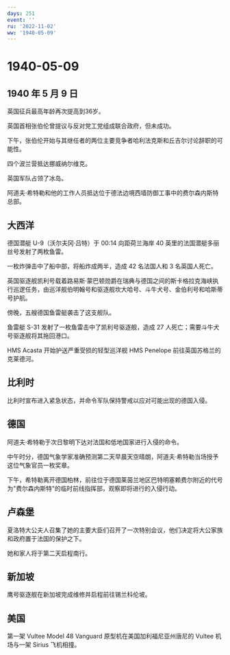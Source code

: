 ```yaml
---
days: 251
event: ''
ru: '2022-11-02'
ww: '1940-05-09'
---
```


# 1940-05-09

## 1940 年 5 月 9 日

英国征兵最高年龄再次提高到36岁。

英国首相张伯伦曾提议与反对党工党组成联合政府，但未成功。

下午，张伯伦开始与其继任者的两位主要竞争者哈利法克斯和丘吉尔讨论辞职的可能性。

四个波兰营抵达挪威纳尔维克。

英国军队占领了冰岛。

阿道夫·希特勒和他的工作人员抵达位于德法边境西墙防御工事中的费尔森内斯特总部。

## 大西洋

德国潜艇 U-9（沃尔夫冈·吕特）于 00:14 向距荷兰海岸 40
英里的法国潜艇多丽丝号发射了两枚鱼雷。

一枚炸弹击中了船中部，将船炸成两半，造成 42 名法国人和 3 名英国人死亡。

英国驱逐舰凯利号载着路易斯·蒙巴顿勋爵在瑞典与德国之间的斯卡格拉克海峡执行巡逻任务，由巡洋舰伯明翰号和驱逐舰坎大哈号、斗牛犬号、金伯利号和哈斯蒂号护航。

傍晚，五艘德国鱼雷艇袭击了这支舰队。

鱼雷艇 S-31 发射了一枚鱼雷击中了凯利号驱逐舰，造成 27
人死亡；需要斗牛犬号驱逐舰将其拖回港口。

HMS Acasta 开始护送严重受损的轻型巡洋舰 HMS Penelope
前往英国苏格兰的克莱德河。

## 比利时

比利时宣布进入紧急状态，并命令军队保持警戒以应对可能出现的德国入侵。

## 德国

阿道夫·希特勒于次日黎明下达对法国和低地国家进行入侵的命令。

中午时分，德国气象学家准确预测第二天早晨天空晴朗，阿道夫·希特勒当场授予这位气象官员一枚奖章。

下午，希特勒离开德国柏林，前往位于德国莱茵兰地区巴特明塞赖费尔附近的代号为"费尔森内斯特"的临时前线指挥部，观察即将进行的入侵行动。

## 卢森堡

夏洛特大公夫人召集了她的主要大臣们召开了一次特别会议，他们决定将大公家族和政府置于法国的保护之下。

她和家人将于第二天启程南行。

## 新加坡

鹰号驱逐舰在新加坡完成维修并启程前往锡兰科伦坡。

## 美国

第一架 Vultee Model 48 Vanguard 原型机在美国加利福尼亚州唐尼的 Vultee
机场与一架 Sirius 飞机相撞。